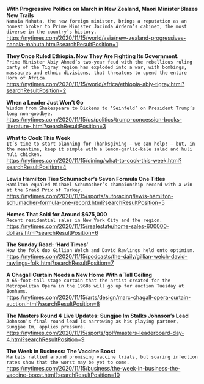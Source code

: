 **With Progressive Politics on March in New Zealand, Maori Minister Blazes New Trails**\
`Nanaia Mahuta, the new foreign minister, brings a reputation as an honest broker to Prime Minister Jacinda Ardern’s cabinet, the most diverse in the country’s history.`\
https://nytimes.com/2020/11/15/world/asia/new-zealand-progressives-nanaia-mahuta.html?searchResultPosition=1

**They Once Ruled Ethiopia. Now They Are Fighting Its Government.**\
`Prime Minister Abiy Ahmed’s two-year feud with the rebellious ruling party of the Tigray region has exploded into a war, with bombings, massacres and ethnic divisions, that threatens to upend the entire Horn of Africa.`\
https://nytimes.com/2020/11/15/world/africa/ethiopia-abiy-tigray.html?searchResultPosition=2

**When a Leader Just Won’t Go**\
`Wisdom from Shakespeare to Dickens to ‘Seinfeld’ on President Trump’s long non-goodbye.`\
https://nytimes.com/2020/11/15/us/politics/trump-concession-books-literature-.html?searchResultPosition=3

**What to Cook This Week**\
`It’s time to start planning for Thanksgiving — we can help! — but, in the meantime, keep it simple with a lemon-garlic-kale salad and huli huli chicken.`\
https://nytimes.com/2020/11/15/dining/what-to-cook-this-week.html?searchResultPosition=4

**Lewis Hamilton Ties Schumacher’s Seven Formula One Titles**\
`Hamilton equaled Michael Schumacher’s championship record with a win at the Grand Prix of Turkey.`\
https://nytimes.com/2020/11/15/sports/autoracing/lewis-hamilton-schumacher-formula-one-record.html?searchResultPosition=5

**Homes That Sold for Around $675,000**\
`Recent residential sales in New York City and the region.`\
https://nytimes.com/2020/11/15/realestate/home-sales-600000-dollars.html?searchResultPosition=6

**The Sunday Read: ‘Hard Times’**\
`How the folk duo Gillian Welch and David Rawlings held onto optimism.`\
https://nytimes.com/2020/11/15/podcasts/the-daily/gillian-welch-david-rawlings-folk.html?searchResultPosition=7

**A Chagall Curtain Needs a New Home With a Tall Ceiling**\
`A 65-foot-tall stage curtain that the artist created for the Metropolitan Opera in the 1960s will go up for auction Tuesday at Bonhams.`\
https://nytimes.com/2020/11/15/arts/design/marc-chagall-opera-curtain-auction.html?searchResultPosition=8

**The Masters Round 4 Live Updates: Sungjae Im Stalks Johnson’s Lead**\
`Johnson’s final round lead is narrowing as his playing partner, Sungjae Im, applies pressure.`\
https://nytimes.com/2020/11/15/sports/golf/masters-leaderboard-day-4.html?searchResultPosition=9

**The Week in Business: The Vaccine Boost**\
`Markets rallied around promising vaccine trials, but soaring infection rates show that the worst may be yet to come.`\
https://nytimes.com/2020/11/15/business/the-week-in-business-the-vaccine-boost.html?searchResultPosition=10


